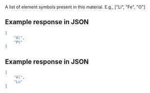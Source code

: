 A list of element symbols present in this material. E.g., ["Li", "Fe", "O"]







## Example response in JSON

```json
[
    "Al", 
    "Pt"
]
```

## Example response in JSON

```json
[
    "Al", 
    "Lu"
]
```

